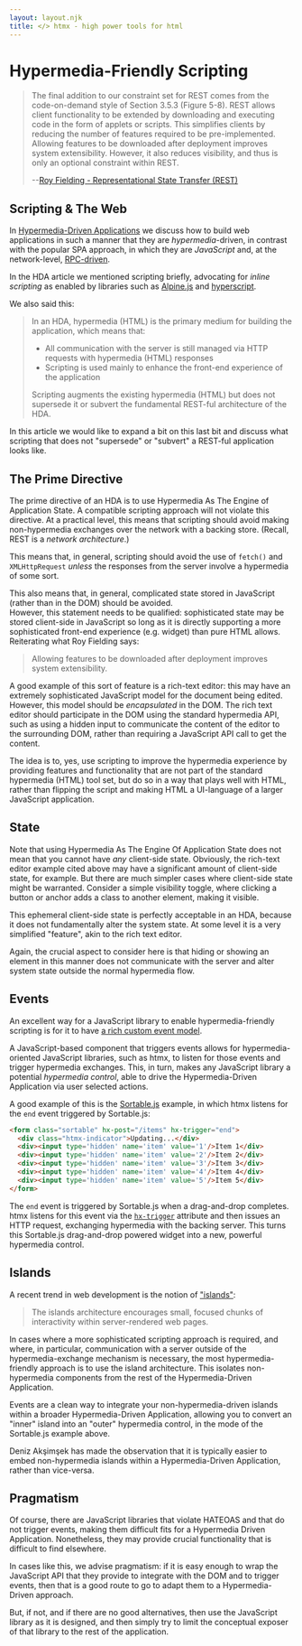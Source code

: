 ```yaml
---
layout: layout.njk
title: </> htmx - high power tools for html
---
```


# Hypermedia-Friendly Scripting

>The final addition to our constraint set for REST comes from the code-on-demand style of Section 3.5.3 (Figure 5-8). 
> REST allows client functionality to be extended by downloading and executing code in the form of applets or scripts. 
> This simplifies clients by reducing the number of features required to be pre-implemented. Allowing features to be 
> downloaded after deployment improves system extensibility. However, it also reduces visibility, and thus is only an
> optional constraint within REST.
>
> \-\-[Roy Fielding - Representational State Transfer (REST)](https://www.ics.uci.edu/~fielding/pubs/dissertation/rest_arch_style.htm#sec_5_1_7)

## Scripting & The Web

In [Hypermedia-Driven Applications](https://htmx.org/essays/hypermedia-driven-applications/) we discuss how to build
web applications in such a manner that they are _hypermedia_-driven, in contrast with the popular SPA approach, in which
they are _JavaScript_ and, at the network-level, [RPC-driven](https://htmx.org/essays/how-did-rest-come-to-mean-the-opposite-of-rest/).

In the HDA article we mentioned scripting briefly, advocating for _inline scripting_ as enabled by libraries such as
[Alpine.js](https://alpinejs.dev/) and [hyperscript](https://hyperscript.org).

We also said this:

> In an HDA, hypermedia (HTML) is the primary medium for building the application, which means that:
>
> * All communication with the server is still managed via HTTP requests with hypermedia (HTML) responses
> * Scripting is used mainly to enhance the front-end experience of the application
>
> Scripting augments the existing hypermedia (HTML) but does not supersede it or subvert the fundamental REST-ful 
> architecture of the HDA.

In this article we would like to expand a bit on this last bit and discuss what scripting that does not "supersede" or
"subvert" a REST-ful application looks like.

## The Prime Directive

The prime directive of an HDA is to use Hypermedia As The Engine of Application State.  A compatible scripting approach
will not violate this directive.  At a practical level, this means that scripting should avoid making non-hypermedia
exchanges over the network with a backing store.  (Recall, REST is a _network architecture_.)

This means that, in general, scripting should avoid the use of `fetch()` and `XMLHttpRequest` _unless_ the responses
from the server involve a hypermedia of some sort.

This also means that, in general, complicated state stored in JavaScript (rather than in the DOM) should be avoided.  
However, this statement needs to be qualified: sophisticated state may be stored client-side in JavaScript
so long as it is directly supporting a more sophisticated front-end experience (e.g. widget) than pure HTML allows.  Reiterating
what Roy Fielding says:

> Allowing features to be downloaded after deployment improves system extensibility.

A good example of this sort of feature is a rich-text editor: this may have an extremely sophisticated JavaScript model 
for the document being edited.  However, this model should be _encapsulated_ in the DOM.  The rich text editor should
participate in the DOM using the standard hypermedia API, such as using a hidden input to communicate the content of the
editor to the surrounding DOM, rather than requiring a JavaScript API call to get the content.

The idea is to, yes, use scripting to improve the hypermedia experience by providing features and functionality that are
not part of the standard hypermedia (HTML) tool set, but do so in a way that plays well with HTML, rather than flipping
the script and making HTML a UI-language of a larger JavaScript application.

## State

Note that using Hypermedia As The Engine Of Application State does not mean that you cannot have _any_ client-side state.
Obviously, the rich-text editor example cited above may have a significant amount of client-side state, for example.  But
there are much simpler cases where client-side state might be warranted.  Consider a simple visibility toggle, where
clicking a button or anchor adds a class to another element, making it visible.

This ephemeral client-side state is perfectly acceptable in an HDA, because it does not fundamentally alter the system
state.  At some level it is a very simplified "feature", akin to the rich text editor.

Again, the crucial aspect to consider here is that hiding or showing an element in this manner does not communicate with
the server and alter system state outside the normal hypermedia flow.

## Events

An excellent way for a JavaScript library to enable hypermedia-friendly scripting is for it to have 
[a rich custom event model](https://developer.mozilla.org/en-US/docs/Learn/JavaScript/Building_blocks/Events).

A JavaScript-based component that triggers events allows for hypermedia-oriented JavaScript libraries, such as htmx,
to listen for those events and trigger hypermedia exchanges.  This, in turn, makes any JavaScript library a potential
_hypermedia control_, able to drive the Hypermedia-Driven Application via user selected actions.

A good example of this is the [Sortable.js](https://htmx.org/examples/sortable/) example, in which htmx listens for
the `end` event triggered by Sortable.js:

```html
<form class="sortable" hx-post="/items" hx-trigger="end">
  <div class="htmx-indicator">Updating...</div>
  <div><input type='hidden' name='item' value='1'/>Item 1</div>
  <div><input type='hidden' name='item' value='2'/>Item 2</div>
  <div><input type='hidden' name='item' value='3'/>Item 3</div>
  <div><input type='hidden' name='item' value='4'/>Item 4</div>
  <div><input type='hidden' name='item' value='5'/>Item 5</div>
</form>
```

The `end` event is triggered by Sortable.js when a drag-and-drop completes.  htmx listens for this event via the 
[`hx-trigger`](/attributes/hx-trigger) attribute and then issues an HTTP request, exchanging hypermedia with the backing
server.  This turns this Sortable.js drag-and-drop powered widget into a new, powerful hypermedia control.

## Islands

A recent trend in web development is the notion of ["islands"](https://www.patterns.dev/posts/islands-architecture/):

> The islands architecture encourages small, focused chunks of interactivity within server-rendered web pages.

In cases where a more sophisticated scripting approach is required, and where, in particular, communication with a server
outside of the hypermedia-exchange mechanism is necessary, the most hypermedia-friendly approach is to use the island
architecture.  This isolates non-hypermedia components from the rest of the Hypermedia-Driven Application.

Events are a clean way to integrate your non-hypermedia-driven islands within a broader Hypermedia-Driven Application, 
allowing you to convert an "inner" island into an "outer" hypermedia control, in the mode of the Sortable.js example
above.

Deniz Akşimşek has made the observation that it is typically easier to embed non-hypermedia islands within a 
Hypermedia-Driven Application, rather than vice-versa.

## Pragmatism

Of course, there are JavaScript libraries that violate HATEOAS and that do not trigger events, making them difficult
fits for a Hypermedia Driven Application.  Nonetheless, they may provide crucial functionality that is difficult to
find elsewhere.  

In cases like this, we advise pragmatism: if it is easy enough to wrap the JavaScript API that they
provide to integrate with the DOM and to trigger events, then that is a good route to go to adapt them to a Hypermedia-Driven
approach.  

But, if not, and if there are no good alternatives, then use the JavaScript library as it is designed, and then simply
try to limit the conceptual exposer of that library to the rest of the application.